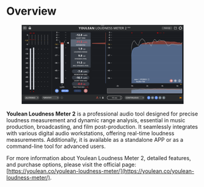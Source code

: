 # Overview

<figure><img src=".gitbook/assets/Youlean Loudness Meter 2.png" alt=""><figcaption></figcaption></figure>

**Youlean Loudness Meter 2** is a professional audio tool designed for precise loudness measurement and dynamic range analysis, essential in music production, broadcasting, and film post-production. It seamlessly integrates with various digital audio workstations, offering real-time loudness measurements. Additionally, it is available as a standalone APP or as a command-line tool for advanced users.

For more information about Youlean Loudness Meter 2, detailed features, and purchase options, please visit the official page: [https://youlean.co/youlean-loudness-meter/](https://youlean.co/youlean-loudness-meter/).
